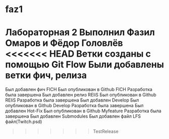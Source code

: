 # faz1
Лабораторная 2
Выполнил Фазил Омаров и Фёдор Головлёв
<<<<<<< HEAD
Ветки созданы с помощью Git Flow
Были добавлены ветки фич, релиза
=======
Был добавлен фич FICH
Был опубликован в Github FICH
Разработка была завершена
Был добавлен релиз REliS
Был опубликован в Github REliS
Разработка была завершена
Был добавлен Develop
Был опубликован в Github Develop
Разработка была завершена
Был добавлен Hot-Fix
Был опубликован в Github Myfeature
Разработка была завершена
Был добавлен Submodules
Был добавлен файл LFS файл(Twitch.psd)
>>>>>>> TestRelease
